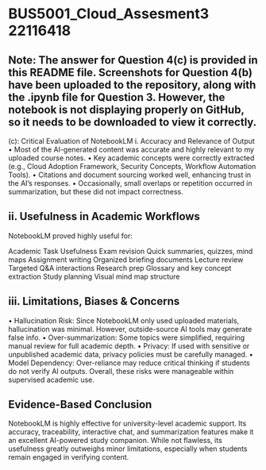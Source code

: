 # BUS5001_Cloud_Assesment3 22116418
## Note: The answer for Question 4(c) is provided in this README file. Screenshots for Question 4(b) have been uploaded to the repository, along with the .ipynb file for Question 3. However, the notebook is not displaying properly on GitHub, so it needs to be downloaded to view it correctly.

(c): Critical Evaluation of NotebookLM
i. Accuracy and Relevance of Output
•	Most of the AI-generated content was accurate and highly relevant to my uploaded course notes.
•	Key academic concepts were correctly extracted (e.g., Cloud Adoption Framework, Security Concepts, Workflow Automation Tools).
•	Citations and document sourcing worked well, enhancing trust in the AI’s responses.
•	Occasionally, small overlaps or repetition occurred in summarization, but these did not impact correctness.

## ii. Usefulness in Academic Workflows
NotebookLM proved highly useful for:

Academic Task          	Usefulness
Exam revision	          Quick summaries, quizzes, mind maps
Assignment writing	    Organized briefing documents
Lecture review	        Targeted Q&A interactions
Research prep	          Glossary and key concept extraction
Study planning	        Visual mind map structure

## iii. Limitations, Biases & Concerns
•	Hallucination Risk: Since NotebookLM only used uploaded materials, hallucination was minimal. However, outside-source AI tools may generate false info.
•	Over-summarization: Some topics were simplified, requiring manual review for full academic depth.
•	Privacy: If used with sensitive or unpublished academic data, privacy policies must be carefully managed.
•	Model Dependency: Over-reliance may reduce critical thinking if students do not verify AI outputs.
Overall, these risks were manageable within supervised academic use.

## Evidence-Based Conclusion
NotebookLM is highly effective for university-level academic support. Its accuracy, traceability, interactive chat, and summarization features make it an excellent AI-powered study companion. While not flawless, its usefulness greatly outweighs minor limitations, especially when students remain engaged in verifying content.
